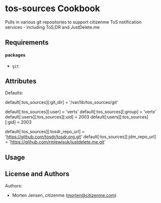 tos-sources Cookbook
====================
Pulls in various git repositories to support citizenme ToS notification services - including ToS;DR and JustDelete.me

Requirements
------------

#### packages
- `git`

Attributes
----------

Defaults:

default[:tos_sources][:git_dir]          = '/var/lib/tos_sources/git'

default[:tos_sources][:user]              = 'vertx'
default[:tos_sources][:group]             = 'vertx'
default[:users][:tos_sources][:uid]       = 2003
default[:users][:tos_sources][:gid]       = 2003

default[:tos_sources][:tosdr_repo_url]    = 'https://github.com/tosdr/tosdr.org.git'
default[:tos_sources][:jdm_repo_url]      = 'https://github.com/rmlewisuk/justdelete.me.git'



Usage
-----

License and Authors
-------------------
Authors: 
- Morten Jensen, citizenme (morten@citizenme.com)

